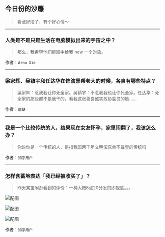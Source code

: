 ## 今日份的沙雕

> 看点好段子，有个好心情～


 
---

### 人类是不是只是生活在电脑模拟出来的宇宙之中？

> 那么，我希望他们能顺手给我 new 一个对象。


作者：`Arnu Xie`

---

### 梁家辉、吴镇宇和任达华在饰演黑帮老大的时候，各自有哪些特点？

> 梁家辉：惹我我让你死全家。吴镇宇：不惹我我也让你死全家。任达华：死全家的那些都不是我干的，看我这张善良诚实政协委员的脸……


作者：`唐缺`

---

### 我是一个比较传统的人，结果现在女友怀孕，家里闹翻了，我该怎么办？

> 你说你是一个传统的人，是指我国两千年文明滚床单不戴套的传统吗


作者：`知乎用户`

---

### 怎样含蓄地表达「我已经被收买了」？

> 昨天某宝闲逛看到的评价：一种大概8点20分发的即视感。。。



![配图](http://pic4.zhimg.com/70/1662b2e1f37d41ddffdea81f6d893087_b.jpg)



![配图](http://pic4.zhimg.com/70/362f002950df0d16d7ec76eaa00928ab_b.jpg)



![配图](http://pic1.zhimg.com/70/3265b25348093150cc63a97927d24660_b.jpg)


作者：`知乎用户`